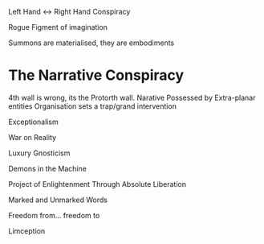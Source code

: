 Left Hand <-> Right Hand Conspiracy

Rogue Figment of imagination

Summons are materialised, they are embodiments

# The Narrative Conspiracy
4th wall is wrong, its the Protorth wall.
Narative 
Possessed by Extra-planar entities
Organisation sets a trap/grand intervention


Exceptionalism

War on Reality

Luxury Gnosticism

Demons in the Machine

Project of Enlightenment Through Absolute Liberation

Marked and Unmarked Words

Freedom from... freedom to


Limception


